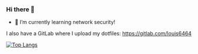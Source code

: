 ### Hi there 👋
- 🌱 I’m currently learning network security!

I also have a GitLab where I upload my dotfiles: https://gitlab.com/louis6464

[![Top Langs](https://github-readme-stats.vercel.app/api/top-langs/?username=ldsvrn&theme=dark&show_icons=true)](https://github.com/anuraghazra/github-readme-stats)

<!--
**ldsvrn/ldsvrn** is a ✨ _special_ ✨ repository because its `README.md` (this file) appears on your GitHub profile.

Here are some ideas to get you started:

- 🔭 I’m currently working on ...
- 🌱 I’m currently learning ...
- 👯 I’m looking to collaborate on ...
- 🤔 I’m looking for help with ...
- 💬 Ask me about ...
- 📫 How to reach me: ...
- 😄 Pronouns: ...
- ⚡ Fun fact: ...
-->
